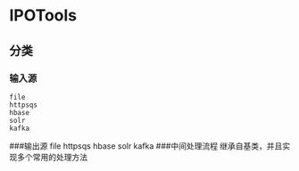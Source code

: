 
IPOTools
===================================  
    
分类
-----------------------------------  

    
### 输入源 
    file
    httpsqs
    hbase
    solr
    kafka
###输出源 
    file
    httpsqs
    hbase
    solr
    kafka
###中间处理流程
    继承自基类，并且实现多个常用的处理方法 
